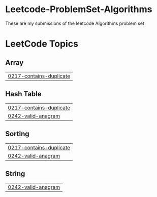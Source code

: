 # Leetcode-ProblemSet-Algorithms
These are my submissions of the leetcode Algorithms problem set

<!---LeetCode Topics Start-->
# LeetCode Topics
## Array
|  |
| ------- |
| [0217-contains-duplicate](https://github.com/rutukansara/Leetcode-Problems/tree/master/0217-contains-duplicate) |
## Hash Table
|  |
| ------- |
| [0217-contains-duplicate](https://github.com/rutukansara/Leetcode-Problems/tree/master/0217-contains-duplicate) |
| [0242-valid-anagram](https://github.com/rutukansara/Leetcode-Problems/tree/master/0242-valid-anagram) |
## Sorting
|  |
| ------- |
| [0217-contains-duplicate](https://github.com/rutukansara/Leetcode-Problems/tree/master/0217-contains-duplicate) |
| [0242-valid-anagram](https://github.com/rutukansara/Leetcode-Problems/tree/master/0242-valid-anagram) |
## String
|  |
| ------- |
| [0242-valid-anagram](https://github.com/rutukansara/Leetcode-Problems/tree/master/0242-valid-anagram) |
<!---LeetCode Topics End-->